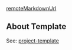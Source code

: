 <!-- markdownlint-disable-file MD041-->
[remoteMarkdownUrl](https://raw.githubusercontent.com/Torimune29/project-template/main/README.md)

## About Template

See: [project-template](template)
